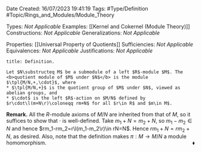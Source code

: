 <div class="topSpace"></div>

Date Created: 16/07/2023 19:41:19
Tags: #Type/Definition #Topic/Rings_and_Modules/Module_Theory

Types: <i>Not Applicable</i>
Examples: [[Kernel and Cokernel (Module Theory)]]
Constructions: <i>Not Applicable</i>
Generalizations: <i>Not Applicable</i>

Properties: [[Universal Property of Quotients]]
Sufficiencies: <i>Not Applicable</i>
Equivalences: <i>Not Applicable</i>
Justifications: <i>Not Applicable</i>

``` ad-Definition
title: Definition.

Let $N\substructeq M$ be a submodule of a left $R$-module $M$. The <b>quotient module of $M$ under $N$</b> is the module $\tpl{M/N,+,\cdot}$, where
* $\tpl{M/N,+}$ is the quotient group of $M$ under $N$, viewed as abelian groups, and
* $\cdot$ is the left $R$-action on $M/N$ defined by $r\cdot\l(m+N\r)\coloneqq rm+N$ for all $r\in R$ and $m\in M$.

```

<b>Remark.</b> All the $R$-module axioms of $M/N$ are inherited from that of $M$, so it suffices to show that $\cdot$ is well-defined. Take $m_1+N=m_2+N$, so $m_1-m_2\in N$ and hence $rm_1-rm_2=r\l(m_1-m_2\r)\in rN=N$. Hence $rm_1+N=rm_2+N$, as desired. Also, note that the definition makes $\pi:M\to M/N$ a module homomorphism.<span style="float:right;">$\blacklozenge$</span>
